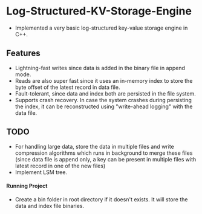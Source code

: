 # Log-Structured-KV-Storage-Engine

* Implemented a very basic log-structured key-value storage engine in C++.

## Features
* Lightning-fast writes since data is added in the binary file in append mode.
* Reads are also super fast since it uses an in-memory index to store the byte offset of the latest record in data file.
* Fault-tolerant, since data and index both are persisted in the file system.
* Supports crash recovery. In case the system crashes during persisting the index, it can be reconstructed using "write-ahead logging" with the data file.

## TODO
* For handling large data, store the data in multiple files and write compression algorithms which runs in background to merge these files (since data file is append only, a key can be present in multiple files with latest record in one of the new files)
* Implement LSM tree.

#### Running Project
* Create a bin folder in root directory if it doesn't exists. It will store the data and index file binaries.
